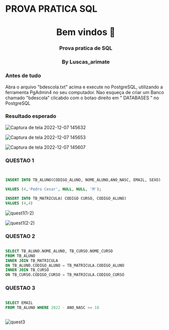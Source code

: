 # PROVA PRATICA SQL


<h1 align="center"> Bem vindos  👋</h1>
<h3 align="center">Prova pratica de SQL  </h3>
<h3 align="center"> By Luscas_arimate   </h3>


<h3 align="left">Antes de tudo </h3>
<p align="left">  Abra o arquivo "bdescola.txt" acima e execute no PostgreSQL, utilizando a ferramenta PgAdmin4 no seu computador. Nao esqueça de criar um Banco chamado "bdescola" clicabdo com o botao direito em " DATABASES " no PostgreSQL



<h3 align="left">Resultado esperado </h3>

![Captura de tela 2022-12-07 145632](https://user-images.githubusercontent.com/93049848/206259633-7270bb92-8a52-43d5-be3c-a50d524fb08e.png)

![Captura de tela 2022-12-07 145653](https://user-images.githubusercontent.com/93049848/206259641-9d354b91-1640-4489-b524-cdeef89da38f.png)

![Captura de tela 2022-12-07 145607](https://user-images.githubusercontent.com/93049848/206259644-30eb0c77-30bd-4502-b66a-863e0890c9dd.png)

### QUESTAO 1 

```SQL


INSERT INTO TB_ALUNO(CODIGO_ALUNO, NOME_ALUNO,ANO_NASC, EMAIL, SEXO)

VALUES (4,'Pedro Cesar', NULL, NULL, 'M');

INSERT INTO TB_MATRICULA( CODIGO CURSO, CODIGO_ALUNO)
VALUES (4,4)


```
![quest1(1-2)](https://user-images.githubusercontent.com/93049848/206260508-981bca26-a847-493e-af39-e0bdeaba8c3e.png)

![quest1(2-2)](https://user-images.githubusercontent.com/93049848/206260580-ba31f1ae-271a-4fb1-9949-bfbc2ce789b0.png)



### QUESTAO 2

```SQL

SELECT TB_ALUNO.NOME_ALUNO, TB_CURSO.NOME_CURSO 
FROM TB_ALUNO 
INNER JOIN TB_MATRICULA 
ON TB_ALUNO.CODIGO_ALUNO = TB_MATRICULA.CODIGO_ALUNO
INNER JOIN TB_CURSO
ON TB_CURSO.CODIGO_CURSO = TB_MATRICULA.CODIGO_CURSO


```


### QUESTAO 3

```SQL

SELECT EMAIL
FROM TB_ALUNO WHERE 2022 - ANO_NASC >= 18



```
![quest3](https://user-images.githubusercontent.com/93049848/206262205-ad6965c1-5095-4bb4-b68a-9601a5660881.png)


